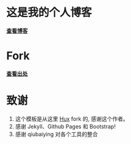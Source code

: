 # 这是我的个人博客

**[查看博客](https://iamzxw.github.io)**

# Fork
**[查看出处](https://github.com/FourthBeam/FourthBeam.github.io)**

# 致谢
1. 这个模板是从这里 [Hux](https://github.com/Huxpro/huxpro.github.io) fork 的, 感谢这个作者。
2. 感谢 Jekyll、Github Pages 和 Bootstrap!
3. 感谢 qiubaiying 对各个工具的整合


